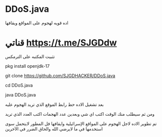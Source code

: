 # DDoS.java
اده قويه لهجوم على المواقع ويقافها 

# قناتي https://t.me/SJGDdw 

تثبيت المكتبه على الترمكس

pkg install openjdk-17

git clone https://github.com/SJGDHACKER/DDoS.java

cd DDoS.java

java DDoS.java

بعد تشغيل الاده حط رابط الموقع الذي تريد الهجوم عليه 

ومن ثم سيطلب منك الوقت اكتب اي شي 
وبعدين عدد الهجمات اكتب العدد الذي تريد 

تم تطوير الاده لاجل الهجوم على المواقع الإسرائيلية وايقافها فل المطور لايتحمل سوى استخدمها في ما لايرضي الله والحاق الضرر في الآخرين 

